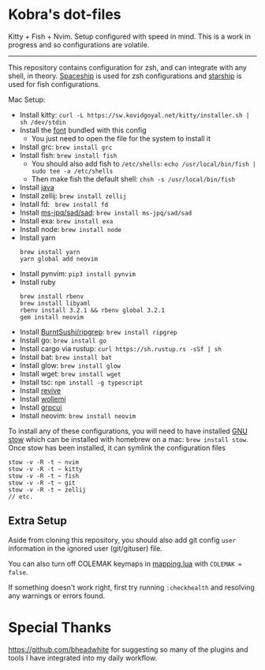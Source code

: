 # Kobra's dot-files
Kitty + Fish + Nvim. Setup configured with speed in mind.
This is a work in progress and so configurations are
volatile.

---

This repository contains configuration for zsh, and can integrate with
any shell, in theory. [Spaceship](https://github.com/spaceship-prompt/spaceship-prompt)
is used for zsh configurations and [starship](https://starship.rs/) is used for fish configurations.

Mac Setup:
- Install kitty: `curl -L https://sw.kovidgoyal.net/kitty/installer.sh | sh /dev/stdin`
- Install the [font](fonts/Go%20Mono%20Nerd%20Font%20Complete%20Mono.ttf) bundled with this config
  - You just need to open the file for the system to install it
- Install grc: `brew install grc`
- Install fish: `brew install fish`
  - You should also add fish to `/etc/shells`: `echo /usr/local/bin/fish | sudo tee -a /etc/shells`
  - Then make fish the default shell: `chsh -s /usr/local/bin/fish`
- Install [java](https://www.oracle.com/java/technologies/downloads/)
- Install zellij: `brew install zellij`
- Install fd: ` brew install fd`
- Install [ms-jpq/sad/sad](https://github.com/ms-jpq/sad): `brew install ms-jpq/sad/sad`
- Install exa: `brew install exa`
- Install node: `brew install node`
- Install yarn
  ```
  brew install yarn
  yarn global add neovim
  ```
- Install pynvim: `pip3 install pynvim`
- Install ruby
  ```
  brew install rbenv
  brew install libyaml
  rbenv install 3.2.1 && rbenv global 3.2.1
  gem install neovim
  ```
- Install [BurntSushi/ripgrep](https://github.com/BurntSushi/ripgrep): `brew install ripgrep`
- Install go: `brew install go`
- Install cargo via rustup: `curl https://sh.rustup.rs -sSf | sh`
- Install bat: `brew install bat`
- Install glow: `brew install glow`
- Install wget: `brew install wget`
- Install tsc: `npm install -g typescript`
- Install [revive](https://github.com/mgechev/revive)
- Install [wollemi](https://github.com/tcncloud/wollemi)
- Install [grpcui](https://github.com/fullstorydev/grpcui)
- Install neovim: `brew install neovim`

To install any of these configurations, you will need to have installed [GNU stow](https://www.gnu.org/software/stow/)
which can be installed with homebrew on a mac: `brew install stow`. Once stow has been installed,
it can symlink the configuration files
```
stow -v -R -t ~ nvim
stow -v -R -t ~ kitty
stow -v -R -t ~ fish
stow -v -R -t ~ git
stow -v -R -t ~ zellij
// etc.
```

## Extra Setup
Aside from cloning this repository, you should also add git config `user` information in the ignored
user (git/gituser) file.

You can also turn off COLEMAK keymaps in [mapping.lua](nvim/.config/nvim/lua/kobra/core/mapping.lua) with `COLEMAK = false`.

If something doesn't work right, first try running `:checkhealth` and resolving any
warnings or errors found.

# Special Thanks
https://github.com/bheadwhite for suggesting so many of the plugins and tools I have integrated into my daily
workflow.
